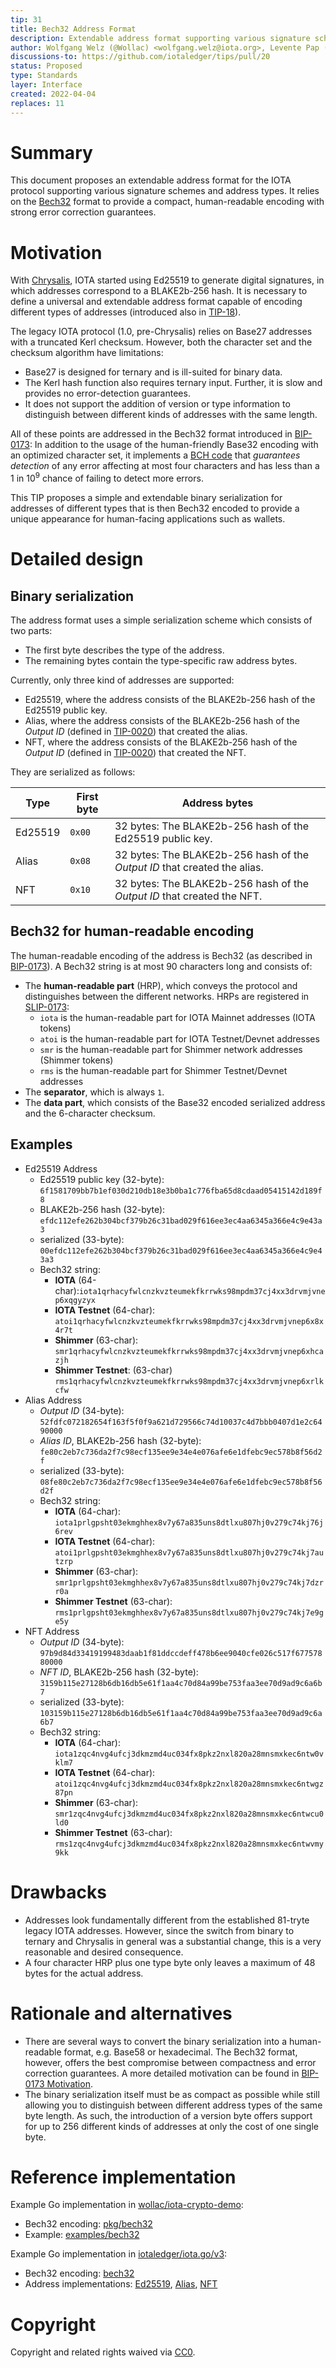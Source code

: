 ```yaml
---
tip: 31
title: Bech32 Address Format
description: Extendable address format supporting various signature schemes and address types
author: Wolfgang Welz (@Wollac) <wolfgang.welz@iota.org>, Levente Pap (@lzpap) <levente.pap@iota.org>
discussions-to: https://github.com/iotaledger/tips/pull/20
status: Proposed
type: Standards
layer: Interface
created: 2022-04-04
replaces: 11
---
```


# Summary

This document proposes an extendable address format for the IOTA protocol supporting various signature schemes and address types. It relies on the [Bech32](https://github.com/bitcoin/bips/blob/master/bip-0173.mediawiki) format to provide a compact, human-readable encoding with strong error correction guarantees.

# Motivation

With [Chrysalis](https://roadmap.iota.org/chrysalis), IOTA started using Ed25519 to generate digital signatures, in which addresses correspond to a BLAKE2b-256 hash. It is necessary to define a universal and extendable address format capable of encoding different types of addresses (introduced also in [TIP-18](../TIP-0018/tip-0018.md)).

The legacy IOTA protocol (1.0, pre-Chrysalis) relies on Base27 addresses with a truncated Kerl checksum. However, both the character set and the checksum algorithm have limitations:
- Base27 is designed for ternary and is ill-suited for binary data.
- The Kerl hash function also requires ternary input. Further, it is slow and provides no error-detection guarantees.
- It does not support the addition of version or type information to distinguish between different kinds of addresses with the same length.

All of these points are addressed in the Bech32 format introduced in [BIP-0173](https://github.com/bitcoin/bips/blob/master/bip-0173.mediawiki): In addition to the usage of the human-friendly Base32 encoding with an optimized character set, it implements a [BCH code](https://en.wikipedia.org/wiki/BCH_code) that _guarantees detection_ of any error affecting at most four characters and has less than a 1 in 10<sup>9</sup> chance of failing to detect more errors.

This TIP proposes a simple and extendable binary serialization for addresses of different types that is then Bech32 encoded to provide a unique appearance for human-facing applications such as wallets.

# Detailed design

## Binary serialization

The address format uses a simple serialization scheme which consists of two parts:

   - The first byte describes the type of the address.
   - The remaining bytes contain the type-specific raw address bytes.

Currently, only three kind of addresses are supported:
 - Ed25519, where the address consists of the BLAKE2b-256 hash of the Ed25519 public key.
 - Alias, where the address consists of the BLAKE2b-256 hash of the <i>Output ID</i> (defined in [TIP-0020](../TIP-0020/tip-0020.md#utxo-input)) that created the alias.
 - NFT, where the address consists of the BLAKE2b-256 hash of the <i>Output ID</i> (defined in [TIP-0020](../TIP-0020/tip-0020.md#utxo-input)) that created the NFT.

They are serialized as follows:

| Type    | First byte | Address bytes                                                                  |
|---------|------------|--------------------------------------------------------------------------------|
| Ed25519 | `0x00`     | 32 bytes: The BLAKE2b-256 hash of the Ed25519 public key.                      |
| Alias   | `0x08`     | 32 bytes: The BLAKE2b-256 hash of the <i>Output ID</i> that created the alias. |
| NFT     | `0x10`     | 32 bytes: The BLAKE2b-256 hash of the <i>Output ID</i> that created the NFT.   |


## Bech32 for human-readable encoding

The human-readable encoding of the address is Bech32 (as described in [BIP-0173](https://github.com/bitcoin/bips/blob/master/bip-0173.mediawiki)). A Bech32 string is at most 90 characters long and consists of:

- The **human-readable part** (HRP), which conveys the protocol and distinguishes between the different networks. HRPs are registered in [SLIP-0173]( https://github.com/satoshilabs/slips/blob/master/slip-0173.md):
   - `iota` is the human-readable part for IOTA Mainnet addresses (IOTA tokens)
   - `atoi` is the human-readable part for IOTA Testnet/Devnet addresses
  -  `smr` is the human-readable part for Shimmer network addresses (Shimmer tokens)
  -  `rms` is the human-readable part for Shimmer Testnet/Devnet addresses
- The **separator**, which is always `1`.
- The **data part**, which consists of the Base32 encoded serialized address and the 6-character checksum.

## Examples
- Ed25519 Address
  - Ed25519 public key (32-byte): `6f1581709bb7b1ef030d210db18e3b0ba1c776fba65d8cdaad05415142d189f8`
  - BLAKE2b-256 hash (32-byte): `efdc112efe262b304bcf379b26c31bad029f616ee3ec4aa6345a366e4c9e43a3`
  - serialized (33-byte): `00efdc112efe262b304bcf379b26c31bad029f616ee3ec4aa6345a366e4c9e43a3`
  - Bech32 string:
    - **IOTA** (64-char):`iota1qrhacyfwlcnzkvzteumekfkrrwks98mpdm37cj4xx3drvmjvnep6xqgyzyx`
    - **IOTA Testnet** (64-char): `atoi1qrhacyfwlcnzkvzteumekfkrrwks98mpdm37cj4xx3drvmjvnep6x8x4r7t`
    - **Shimmer** (63-char): `smr1qrhacyfwlcnzkvzteumekfkrrwks98mpdm37cj4xx3drvmjvnep6xhcazjh`
    - **Shimmer Testnet**: (63-char) `rms1qrhacyfwlcnzkvzteumekfkrrwks98mpdm37cj4xx3drvmjvnep6xrlkcfw`
- Alias Address
  - _Output ID_ (34-byte): `52fdfc072182654f163f5f0f9a621d729566c74d10037c4d7bbb0407d1e2c6490000`
  - _Alias ID_, BLAKE2b-256 hash (32-byte): `fe80c2eb7c736da2f7c98ecf135ee9e34e4e076afe6e1dfebc9ec578b8f56d2f`
  - serialized (33-byte): `08fe80c2eb7c736da2f7c98ecf135ee9e34e4e076afe6e1dfebc9ec578b8f56d2f`
  - Bech32 string:
    - **IOTA** (64-char): `iota1prlgpsht03ekmghhex8v7y67a835uns8dtlxu807hj0v279c74kj76j6rev`
    - **IOTA Testnet** (64-char): `atoi1prlgpsht03ekmghhex8v7y67a835uns8dtlxu807hj0v279c74kj7autzrp`
    - **Shimmer** (63-char): `smr1prlgpsht03ekmghhex8v7y67a835uns8dtlxu807hj0v279c74kj7dzrr0a`
    - **Shimmer Testnet** (63-char): `rms1prlgpsht03ekmghhex8v7y67a835uns8dtlxu807hj0v279c74kj7e9ge5y`
- NFT Address
  - _Output ID_ (34-byte): `97b9d84d33419199483daab1f81ddccdeff478b6ee9040cfe026c517f67757880000`
  - _NFT ID_, BLAKE2b-256 hash (32-byte): `3159b115e27128b6db16db5e61f1aa4c70d84a99be753faa3ee70d9ad9c6a6b7`
  - serialized (33-byte): `103159b115e27128b6db16db5e61f1aa4c70d84a99be753faa3ee70d9ad9c6a6b7`
  - Bech32 string:
    - **IOTA** (64-char): `iota1zqc4nvg4ufcj3dkmzmd4uc034fx8pkz2nxl820a28mnsmxkec6ntw0vklm7`
    - **IOTA Testnet** (64-char): `atoi1zqc4nvg4ufcj3dkmzmd4uc034fx8pkz2nxl820a28mnsmxkec6ntwgz87pn`
    - **Shimmer** (63-char): `smr1zqc4nvg4ufcj3dkmzmd4uc034fx8pkz2nxl820a28mnsmxkec6ntwcu0ld0`
    - **Shimmer Testnet** (63-char): `rms1zqc4nvg4ufcj3dkmzmd4uc034fx8pkz2nxl820a28mnsmxkec6ntwvmy9kk`

# Drawbacks

- Addresses look fundamentally different from the established 81-tryte legacy IOTA addresses. However, since the switch from binary to ternary and Chrysalis in general was a substantial change, this is a very reasonable and desired consequence.
- A four character HRP plus one type byte only leaves a maximum of 48 bytes for the actual address.

# Rationale and alternatives

- There are several ways to convert the binary serialization into a human-readable format, e.g. Base58 or hexadecimal. The Bech32 format, however, offers the best compromise between compactness and error correction guarantees. A more detailed motivation can be found in [BIP-0173 Motivation](https://github.com/bitcoin/bips/blob/master/bip-0173.mediawiki#motivation).
- The binary serialization itself must be as compact as possible while still allowing you to distinguish between different address types of the same byte length. As such, the introduction of a version byte offers support for up to 256 different kinds of addresses at only the cost of one single byte.

# Reference implementation

Example Go implementation in [wollac/iota-crypto-demo](https://github.com/Wollac/iota-crypto-demo):
- Bech32 encoding: [pkg/bech32](https://github.com/Wollac/iota-crypto-demo/tree/master/pkg/bech32)
- Example: [examples/bech32](https://github.com/Wollac/iota-crypto-demo/tree/master/examples/bech32)

Example Go implementation in [iotaledger/iota.go/v3](https://github.com/iotaledger/iota.go/tree/v3):
 - Bech32 encoding: [bech32](https://github.com/iotaledger/iota.go/tree/v3/bech32)
 - Address implementations: [Ed25519](https://github.com/iotaledger/iota.go/blob/v3/address_ed25519.go), [Alias](https://github.com/iotaledger/iota.go/blob/v3/address_alias.go), [NFT](https://github.com/iotaledger/iota.go/blob/v3/address_nft.go)

# Copyright

Copyright and related rights waived via [CC0](https://creativecommons.org/publicdomain/zero/1.0/).
